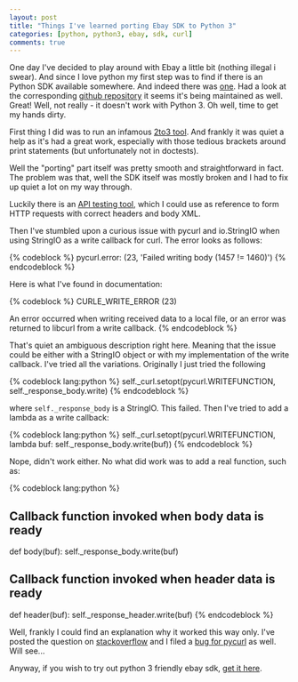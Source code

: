 ```yaml
---
layout: post
title: "Things I've learned porting Ebay SDK to Python 3"
categories: [python, python3, ebay, sdk, curl]
comments: true
---
```


One day I've decided to play around with Ebay a little bit (nothing illegal i swear). And since I love python my first step was to find if there is an Python SDK available somewhere. And indeed there was [one](https://go.developer.ebay.com/developers/ebay/product-updates/announcing-ebay-open-source-python-sdk). Had a look at the corresponding [github repository](https://github.com/timotheus/ebaysdk-python) it seems it's being maintained as well. Great! Well, not really - it doesn't work with Python 3. Oh well, time to get my hands dirty.

First thing I did was to run an infamous [2to3 tool](http://docs.python.org/2/library/2to3.html). And frankly it was quiet a help as it's had a great work, especially with those tedious brackets around print statements (but unfortunately not in doctests).

Well the "porting" part itself was pretty smooth and straightforward in fact. The problem was that, well the SDK itself was mostly broken and I had to fix up quiet a lot on my way through.

Luckily there is an [API testing tool](https://developer.ebay.com/DevZone/build-test/test-tool/), which I could use as reference to form HTTP requests with correct headers and body XML.

Then I've stumbled upon a curious issue with pycurl and io.StringIO when using StringIO as a write callback for curl.
The error looks as follows:

{% codeblock %}
pycurl.error: (23, 'Failed writing body (1457 != 1460)')
{% endcodeblock %}

Here is what I've found in documentation:

{% codeblock %}
CURLE_WRITE_ERROR (23)

An error occurred when writing received data to a local file, or an error was returned to libcurl from a write callback.
{% endcodeblock %}

That's quiet an ambiguous description right here. Meaning that the issue could be either with a StringIO object or with my implementation of the write callback. I've tried all the variations. Originally I just tried the following

{% codeblock lang:python %}
self._curl.setopt(pycurl.WRITEFUNCTION, self._response_body.write)
{% endcodeblock %}

where ```self._response_body``` is a StringIO. This failed. Then I've tried to add a lambda as a write callback:

{% codeblock lang:python %}
self._curl.setopt(pycurl.WRITEFUNCTION, lambda buf: self._response_body.write(buf))
{% endcodeblock %}

Nope, didn't work either. No what did work was to add a real function, such as:

{% codeblock lang:python %}
## Callback function invoked when body data is ready
def body(buf):
    self._response_body.write(buf)

## Callback function invoked when header data is ready
def header(buf):
    self._response_header.write(buf)
{% endcodeblock %}

Well, frankly I could find an explanation why it worked this way only. I've posted the question on [stackoverflow](http://stackoverflow.com/questions/19606447/pycurl-and-io-stringio-pycurl-error-23-failed-writing-body) and I filed a [bug for pycurl](https://github.com/pycurl/pycurl/issues/51) as well. Will see...

Anyway, if you wish to try out python 3 friendly ebay sdk, [get it here](https://github.com/nderkach/ebaysdk-python/).

